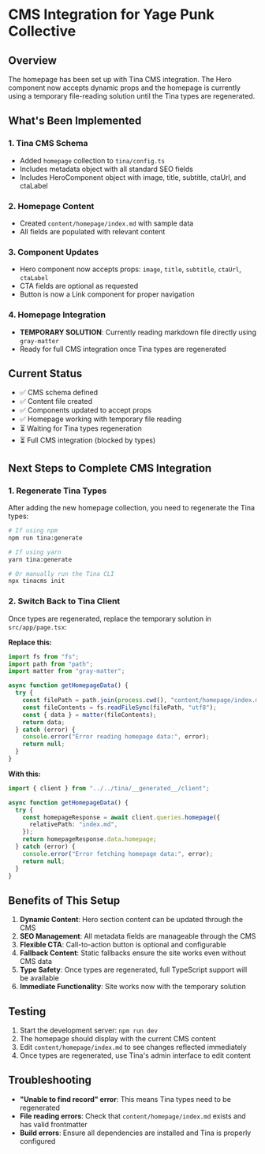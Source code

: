 # CMS Integration for Yage Punk Collective

## Overview

The homepage has been set up with Tina CMS integration. The Hero component now accepts dynamic props and the homepage is currently using a temporary file-reading solution until the Tina types are regenerated.

## What's Been Implemented

### 1. Tina CMS Schema

- Added `homepage` collection to `tina/config.ts`
- Includes metadata object with all standard SEO fields
- Includes HeroComponent object with image, title, subtitle, ctaUrl, and ctaLabel

### 2. Homepage Content

- Created `content/homepage/index.md` with sample data
- All fields are populated with relevant content

### 3. Component Updates

- Hero component now accepts props: `image`, `title`, `subtitle`, `ctaUrl`, `ctaLabel`
- CTA fields are optional as requested
- Button is now a Link component for proper navigation

### 4. Homepage Integration

- **TEMPORARY SOLUTION**: Currently reading markdown file directly using `gray-matter`
- Ready for full CMS integration once Tina types are regenerated

## Current Status

- ✅ CMS schema defined
- ✅ Content file created
- ✅ Components updated to accept props
- ✅ Homepage working with temporary file reading
- ⏳ Waiting for Tina types regeneration
- ⏳ Full CMS integration (blocked by types)

## Next Steps to Complete CMS Integration

### 1. Regenerate Tina Types

After adding the new homepage collection, you need to regenerate the Tina types:

```bash
# If using npm
npm run tina:generate

# If using yarn
yarn tina:generate

# Or manually run the Tina CLI
npx tinacms init
```

### 2. Switch Back to Tina Client

Once types are regenerated, replace the temporary solution in `src/app/page.tsx`:

**Replace this:**

```typescript
import fs from "fs";
import path from "path";
import matter from "gray-matter";

async function getHomepageData() {
  try {
    const filePath = path.join(process.cwd(), "content/homepage/index.md");
    const fileContents = fs.readFileSync(filePath, "utf8");
    const { data } = matter(fileContents);
    return data;
  } catch (error) {
    console.error("Error reading homepage data:", error);
    return null;
  }
}
```

**With this:**

```typescript
import { client } from "../../tina/__generated__/client";

async function getHomepageData() {
  try {
    const homepageResponse = await client.queries.homepage({
      relativePath: "index.md",
    });
    return homepageResponse.data.homepage;
  } catch (error) {
    console.error("Error fetching homepage data:", error);
    return null;
  }
}
```

## Benefits of This Setup

1. **Dynamic Content**: Hero section content can be updated through the CMS
2. **SEO Management**: All metadata fields are manageable through the CMS
3. **Flexible CTA**: Call-to-action button is optional and configurable
4. **Fallback Content**: Static fallbacks ensure the site works even without CMS data
5. **Type Safety**: Once types are regenerated, full TypeScript support will be available
6. **Immediate Functionality**: Site works now with the temporary solution

## Testing

1. Start the development server: `npm run dev`
2. The homepage should display with the current CMS content
3. Edit `content/homepage/index.md` to see changes reflected immediately
4. Once types are regenerated, use Tina's admin interface to edit content

## Troubleshooting

- **"Unable to find record" error**: This means Tina types need to be regenerated
- **File reading errors**: Check that `content/homepage/index.md` exists and has valid frontmatter
- **Build errors**: Ensure all dependencies are installed and Tina is properly configured
